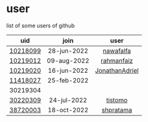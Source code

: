 # user
list of some users of github

uid | join | user
:-: | :-: | :-:
[10218099](10218099) | 28-jun-2022 | [nawafalfa](https://github.com/nawafalfa)
[10219012](10219012) | 09-aug-2022 | [rahmanfaiz](https://github.com/rahmanfaiz)
[10219020](10219020) | 16-jun-2022 | [JonathanAdriel](https://github.com/JonathanAdriel)
[11418027](11418027) | 25-feb-2022 | []()
30219304 | |
[30220309](30220309) | 24-jul-2022 | [tistomo](https://github.com/tistomo)
[38720003](38720003) | 18-oct-2022 | [shpratama](https://github.com/shpratama)
